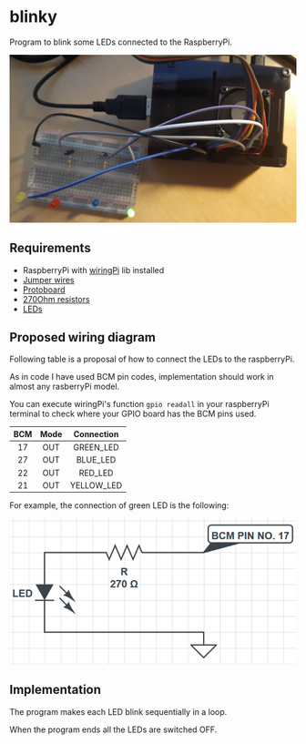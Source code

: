 # blinky

Program to blink some LEDs connected to the RaspberryPi.

![alt text](img/project.jpg "Project photo")

## Requirements 
- RaspberryPi with [wiringPi](http://wiringpi.com/) lib installed
- [Jumper wires](img/jumper-wires.jpg)
- [Protoboard](img/protoboard.jpg)
- [270Ohm resistors](img/270OhmResistor.jpg)
- [LEDs](img/LEDs.jpg)

## Proposed wiring diagram
Following table is a proposal of how to connect the LEDs to the raspberryPi.

As in code I have used BCM pin codes, implementation should work in almost any rasberryPi model.

You can execute wiringPi's function `gpio readall` in your raspberryPi terminal to check where your GPIO board has the BCM pins used.

| BCM | Mode | Connection |
|:---:|:----:|:----------:|
| 17  |OUT   | GREEN_LED  |
| 27  |OUT   | BLUE_LED   |
| 22  |OUT   | RED_LED    |
| 21  |OUT   | YELLOW_LED |

For example, the connection of green LED is the following:

![alt text](img/wiring-each-LED.PNG)

## Implementation
The program makes each LED blink sequentially in a loop.

When the program ends all the LEDs are switched OFF.